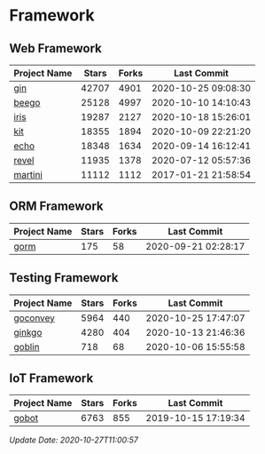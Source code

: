 # Framework

## Web Framework
| Project Name | Stars | Forks | Last Commit |
| ------------ | ----- | ----- | ----------- |
| [gin](https://github.com/gin-gonic/gin) | 42707 | 4901 | 2020-10-25 09:08:30 |
| [beego](https://github.com/astaxie/beego) | 25128 | 4997 | 2020-10-10 14:10:43 |
| [iris](https://github.com/kataras/iris) | 19287 | 2127 | 2020-10-18 15:26:01 |
| [kit](https://github.com/go-kit/kit) | 18355 | 1894 | 2020-10-09 22:21:20 |
| [echo](https://github.com/labstack/echo) | 18348 | 1634 | 2020-09-14 16:12:41 |
| [revel](https://github.com/revel/revel) | 11935 | 1378 | 2020-07-12 05:57:36 |
| [martini](https://github.com/go-martini/martini) | 11112 | 1112 | 2017-01-21 21:58:54 |

## ORM Framework
| Project Name | Stars | Forks | Last Commit |
| ------------ | ----- | ----- | ----------- |
| [gorm](https://github.com/jinzhu/gorm) | 175 | 58 | 2020-09-21 02:28:17 |

## Testing Framework
| Project Name | Stars | Forks | Last Commit |
| ------------ | ----- | ----- | ----------- |
| [goconvey](https://github.com/smartystreets/goconvey) | 5964 | 440 | 2020-10-25 17:47:07 |
| [ginkgo](https://github.com/onsi/ginkgo) | 4280 | 404 | 2020-10-13 21:46:36 |
| [goblin](https://github.com/franela/goblin) | 718 | 68 | 2020-10-06 15:55:58 |

## IoT Framework
| Project Name | Stars | Forks | Last Commit |
| ------------ | ----- | ----- | ----------- |
| [gobot](https://github.com/hybridgroup/gobot) | 6763 | 855 | 2019-10-15 17:19:34 |

*Update Date: 2020-10-27T11:00:57*